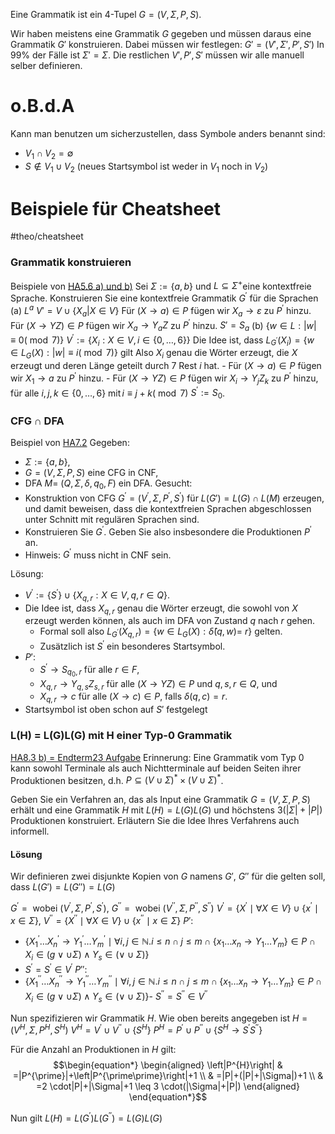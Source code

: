 Eine Grammatik ist ein 4-Tupel $G=(V, \Sigma, P, S)$.

Wir haben meistens eine Grammatik $G$ gegeben und müssen daraus eine Grammatik $G'$ konstruieren.
Dabei müssen wir festlegen: $G'=(V',\Sigma',P',S')$
In 99% der Fälle ist $\Sigma'=\Sigma$. 
Die restlichen $V',P',S'$ müssen wir alle manuell selber definieren.


# o.B.d.A
Kann man benutzen um sicherzustellen, dass Symbole anders benannt sind:
- $V_{1}\cap V_{2}= \emptyset$ 
- $S \not \in V_{1}\cup V_2$ (neues Startsymbol ist weder in $V_1$ noch in $V_2$)



# Beispiele für Cheatsheet
#theo/cheatsheet 
### Grammatik konstruieren
Beispiele von [HA5.6 a) und b)](https://teaching.model.in.tum.de/2024ss/theo/ex/ha06-solution.pdf?key=DOuuxWLm)
Sei $\Sigma:=\{a, b\}$ und $L \subseteq \Sigma^{+}$eine kontextfreie Sprache. Konstruieren Sie eine kontextfreie Grammatik $G^{\prime}$ für die Sprachen
(a) $L^a$
	$V'= V \cup \{X_{a}| X \in V\}$ 
	Für $(X \rightarrow a) \in P$ fügen wir $X_a \rightarrow \varepsilon$ zu $P^{\prime}$ hinzu.
	Für $(X \rightarrow Y Z) \in P$ fügen wir $X_a \rightarrow Y_a Z$ zu $P^{\prime}$ hinzu.
	$S' = S_a$ 
(b) $\{w \in L:|w| \equiv 0(\bmod 7)\}$
	$V^{\prime}:=\left\{X_i: X \in V, i \in\{0, \ldots, 6\}\right\}$ 
	Die Idee ist, dass $L_{G^{\prime}}\left(X_i\right)=\left\{w \in L_G(X):|w| \equiv i(\bmod 7)\right\}$ gilt
	Also $X_i$ genau die Wörter erzeugt, die $X$ erzeugt und deren Länge geteilt durch 7 Rest $i$ hat. 
	- Für $(X \rightarrow a) \in P$ fügen wir $X_1 \rightarrow a$ zu $P^{\prime}$ hinzu.
	- Für $(X \rightarrow Y Z) \in P$ fügen wir $X_i \rightarrow Y_j Z_k$ zu $P^{\prime}$ hinzu, für alle $i, j, k \in\{0, \ldots, 6\}$ $\operatorname{mit} i \equiv j+k(\bmod 7)$
	$S^{\prime}:=S_0$. 


### CFG $\cap$ DFA
Beispiel von [HA7.2](https://teaching.model.in.tum.de/2024ss/theo/ex/ha07-solution.pdf?key=jq5e9s7L)
Gegeben: 
- $\Sigma:=\{a, b\}$, 
- $G=(V, \Sigma, P, S)$ eine CFG in CNF, 
- DFA $M=$ $\left(Q, \Sigma, \delta, q_0, F\right)$ ein DFA. 
Gesucht:
- Konstruktion von CFG $G^{\prime}=\left(V^{\prime}, \Sigma, P^{\prime}, S^{\prime}\right)$ für $L(G') = L(G) \cap L(M)$ erzeugen, und damit beweisen, dass die kontextfreien Sprachen abgeschlossen unter Schnitt mit regulären Sprachen sind.
- Konstruieren Sie $G^{\prime}$. Geben Sie also insbesondere die Produktionen $P^{\prime}$ an.
- Hinweis: $G^{\prime}$ muss nicht in CNF sein.

Lösung: 
- $V^{\prime}:=\left\{S^{\prime}\right\} \cup\left\{X_{q, r}: X \in V, q, r \in Q\right\}$. 
- Die Idee ist, dass $X_{q, r}$ genau die Wörter erzeugt, die sowohl von $X$ erzeugt werden können, als auch im DFA von Zustand $q$ nach $r$ gehen. 
	- Formal soll also $L_{G^{\prime}}\left(X_{q, r}\right)=\left\{w \in L_G(X): \hat{\delta}(q, w)=\right.$ $r\}$ gelten. 
	- Zusätzlich ist $S^{\prime}$ ein besonderes Startsymbol.
- $P'$:
	- $S^{\prime} \rightarrow S_{q_0, r}$ für alle $r \in F$,
	- $X_{q, r} \rightarrow Y_{q, s} Z_{s, r}$ für alle $(X \rightarrow Y Z) \in P$ und $q, s, r \in Q$, und
	- $X_{q, r} \rightarrow c$ für alle $(X \rightarrow c) \in P$, falls $\delta(q, c)=r$.
- Startsymbol ist oben schon auf $S'$ festgelegt


### L(H) = L(G)L(G) mit H einer Typ-0 Grammatik
[HA8.3 b) = Endterm23 Aufgabe](https://teaching.model.in.tum.de/2024ss/theo/ex/ha08-nosolution.pdf?key=zgUXbnR5)
Erinnerung: Eine Grammatik vom Typ 0 kann sowohl Terminale als auch Nichtterminale auf beiden Seiten ihrer Produktionen besitzen, d.h. $P \subseteq(V \cup \Sigma)^* \times(V \cup \Sigma)^*$.

Geben Sie ein Verfahren an, das als Input eine Grammatik $G=(V, \Sigma, P, S)$ erhält und eine Grammatik $H$ mit $L(H)=L(G) L(G)$ und höchstens $3(|\Sigma|+|P|)$ Produktionen konstruiert. Erläutern Sie die Idee Ihres Verfahrens auch informell.

#### Lösung
Wir definieren zwei disjunkte Kopien von $G$ namens $G'$, $G''$ für die gelten soll, dass $L(G')=L(G'')=L(G)$

$G^{\prime}=\text { wobei }\left(V^{\prime}, \Sigma, P^{\prime}, S^{\prime}\right)$, $G^{\prime\prime}=\text { wobei }\left(V^{\prime\prime}, \Sigma, P^{\prime\prime}, S^{\prime\prime}\right)$
$V^{\prime}=\left\{X^{\prime} \mid \forall X \in V\right\} \cup\left\{x^{\prime} \mid x \in \Sigma\right\}$, $V^{\prime\prime}=\left\{X^{\prime\prime} \mid \forall X \in V\right\} \cup\left\{x^{\prime\prime} \mid x \in \Sigma\right\}$
$P'$:
- $\left\{X_1^{\prime} \ldots X_n^{\prime} \rightarrow Y_1^{\prime} \ldots Y_m^{\prime} \mid \forall i, j \in \mathbb{N} . i \leq n \cap j \leq m \cap \left\{x_1 \ldots x_n \rightarrow Y_1 \ldots Y_m\right\} \in P \cap X_i \in(g \vee \cup \Sigma) \wedge Y_s \in(\vee \cup \Sigma) \right\}$
- $S^{\prime}=S^{\prime} \in V^{\prime}$
$P''$:
- $\left\{X_1^{\prime\prime} \ldots X_n^{\prime\prime} \rightarrow Y_1^{\prime\prime} \ldots Y_m^{\prime\prime} \mid \forall i, j \in \mathbb{N} . i \leq n \cap j \leq m \cap \left\{x_1 \ldots x_n \rightarrow Y_1 \ldots Y_m\right\} \in P \cap X_i \in(g \vee \cup \Sigma) \wedge Y_s \in(\vee \cup \Sigma) \right\}$- $S^{\prime\prime}=S^{\prime\prime} \in V^{\prime\prime}$

Nun spezifizieren wir Grammatik $H$.
Wie oben bereits angegeben ist $H=\left(V^H, \Sigma, P^H, S^H\right)$
$V^H=V^{\prime} \cup V^{\prime\prime} \cup\left\{S^H\right\}$
$P^H=P^{\prime} \cup P^{\prime\prime} \cup\left\{S^H \rightarrow S^{\prime} S^{\prime\prime}\right\}$

Für die Anzahl an Produktionen in $H$ gilt:
$$\begin{equation*}
\begin{aligned}
\left|P^{H}\right| & =|P^{\prime}|+\left|P^{\prime\prime}\right|+1 \\
& =|P|+(|P|+|\Sigma|)+1 \\
& =2 \cdot|P|+|\Sigma|+1 \leq 3 \cdot(|\Sigma|+|P|)
\end{aligned}
\end{equation*}$$

Nun gilt $L(H)=L(G^{\prime}) L\left(G^{\prime\prime}\right)=L(G) L(G)$


